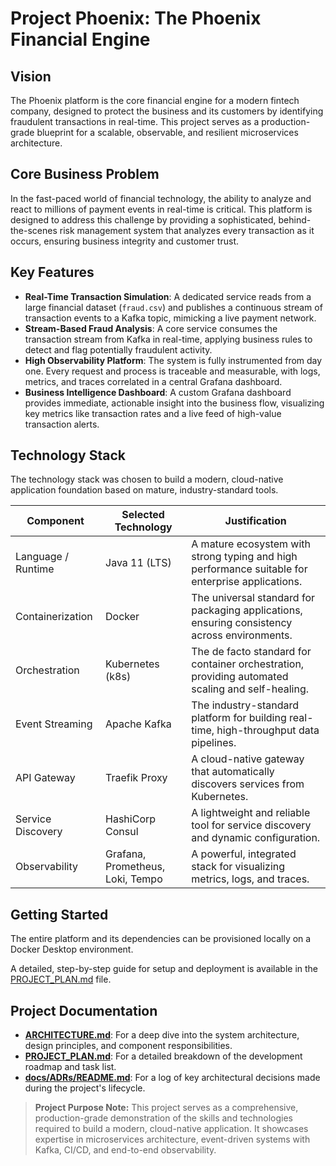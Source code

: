 # Project Phoenix: The Phoenix Financial Engine

## Vision

The Phoenix platform is the core financial engine for a modern fintech company, designed to protect the business and its customers by identifying fraudulent transactions in real-time. This project serves as a production-grade blueprint for a scalable, observable, and resilient microservices architecture.

## Core Business Problem

In the fast-paced world of financial technology, the ability to analyze and react to millions of payment events in real-time is critical. This platform is designed to address this challenge by providing a sophisticated, behind-the-scenes risk management system that analyzes every transaction as it occurs, ensuring business integrity and customer trust.

## Key Features

* **Real-Time Transaction Simulation**: A dedicated service reads from a large financial dataset (`fraud.csv`) and publishes a continuous stream of transaction events to a Kafka topic, mimicking a live payment network.
* **Stream-Based Fraud Analysis**: A core service consumes the transaction stream from Kafka in real-time, applying business rules to detect and flag potentially fraudulent activity.
* **High Observability Platform**: The system is fully instrumented from day one. Every request and process is traceable and measurable, with logs, metrics, and traces correlated in a central Grafana dashboard.
* **Business Intelligence Dashboard**: A custom Grafana dashboard provides immediate, actionable insight into the business flow, visualizing key metrics like transaction rates and a live feed of high-value transaction alerts.

## Technology Stack

The technology stack was chosen to build a modern, cloud-native application foundation based on mature, industry-standard tools.

| Component           | Selected Technology                               | Justification                                                                                                |
| ------------------- | ------------------------------------------------- | ------------------------------------------------------------------------------------------------------------ |
| Language / Runtime  | Java 11 (LTS)                                     | A mature ecosystem with strong typing and high performance suitable for enterprise applications. |
| Containerization    | Docker                                            | The universal standard for packaging applications, ensuring consistency across environments. |
| Orchestration       | Kubernetes (k8s)                                  | The de facto standard for container orchestration, providing automated scaling and self-healing. |
| Event Streaming     | Apache Kafka                                      | The industry-standard platform for building real-time, high-throughput data pipelines. |
| API Gateway         | Traefik Proxy                                     | A cloud-native gateway that automatically discovers services from Kubernetes. |
| Service Discovery   | HashiCorp Consul                                  | A lightweight and reliable tool for service discovery and dynamic configuration. |
| Observability       | Grafana, Prometheus, Loki, Tempo                  | A powerful, integrated stack for visualizing metrics, logs, and traces. |

## Getting Started

The entire platform and its dependencies can be provisioned locally on a Docker Desktop environment.

A detailed, step-by-step guide for setup and deployment is available in the [PROJECT_PLAN.md](PROJECT_PLAN.md) file.

## Project Documentation

* **[ARCHITECTURE.md](ARCHITECTURE.md)**: For a deep dive into the system architecture, design principles, and component responsibilities.
* **[PROJECT_PLAN.md](PROJECT_PLAN.md)**: For a detailed breakdown of the development roadmap and task list.
* **[docs/ADRs/README.md](docs/ADRs/README.md)**: For a log of key architectural decisions made during the project's lifecycle.

> **Project Purpose Note:** This project serves as a comprehensive, production-grade demonstration of the skills and technologies required to build a modern, cloud-native application. It showcases expertise in microservices architecture, event-driven systems with Kafka, CI/CD, and end-to-end observability.
